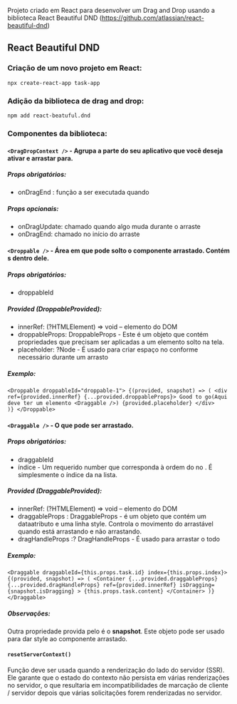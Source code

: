 Projeto criado em React para desenvolver um Drag and Drop usando a biblioteca React Beautiful DND (https://github.com/atlassian/react-beautiful-dnd)

## React Beautiful DND

### Criação de um novo projeto em React:
`npx create-react-app task-app`

### Adição da biblioteca de drag and drop:
`npm add react-beatuful.dnd`

### Componentes da biblioteca:
#### `<DragDropContext />` - Agrupa a parte do seu aplicativo que você deseja ativar e arrastar para.
##### Props obrigatórios:
-   onDragEnd : função a ser executada quando 
##### Props opcionais:
-	onDragUpdate: chamado quando algo muda durante o arraste
-	onDragEnd: chamado no início do arraste

#### `<Droppable />` - Área em que pode solto o componente arrastado. Contém <Draggable /> s dentro dele. 
##### Props obrigatórios:
-	droppableId 

##### Provided (DroppableProvided):
-	innerRef: (?HTMLElement) => void – elemento do DOM
-	droppableProps: DroppableProps - Este é um objeto que contém propriedades que precisam ser aplicadas a um elemento solto na tela.
-	placeholder: ?Node - É usado para criar espaço no <Droppable /> conforme necessário durante um arrasto

##### Exemplo:

`<Droppable droppableId="droppable-1">
    {(provided, snapshot) => (
        <div ref={provided.innerRef} {...provided.droppableProps}>
            Good to go(Aqui deve ter um elemento <Draggable />)
            {provided.placeholder}
        </div>   
    )}
</Droppable>`

#### `<Draggable />` - O que pode ser arrastado.

##### Props obrigatórios:
-	draggableId
-	índice - Um requerido number que corresponda à ordem do <Draggable />no <Droppable />. É simplesmente o índice da <Draggable />na lista.

##### Provided (DraggableProvided):
-	innerRef: (?HTMLElement) => void – elemento do DOM
-	draggableProps : DraggableProps - é um objeto que contém um dataatributo e uma linha style. Controla o movimento do arrastável quando está arrastando e não arrastando.
-	dragHandleProps :? DragHandleProps - É usado para arrastar o todo <Draggable />
##### Exemplo:
`<Draggable draggableId={this.props.task.id} index={this.props.index}>
    {(provided, snapshot) => (
        <Container
            {...provided.draggableProps}
            {...provided.dragHandleProps}
            ref={provided.innerRef}
            isDragging={snapshot.isDragging}
        >
            {this.props.task.content}
        </Container>
    )}
</Draggable>`
##### Observações:
Outra propriedade provida pelo <Draggable> é o **snapshot**. Este objeto pode ser usado para dar style ao componente arrastado. 

#### `resetServerContext()` 
Função deve ser usada quando a renderização do lado do servidor (SSR). Ele garante que o estado do contexto não persista em várias renderizações no servidor, o que resultaria em incompatibilidades de marcação de cliente / servidor depois que várias solicitações forem renderizadas no servidor.



